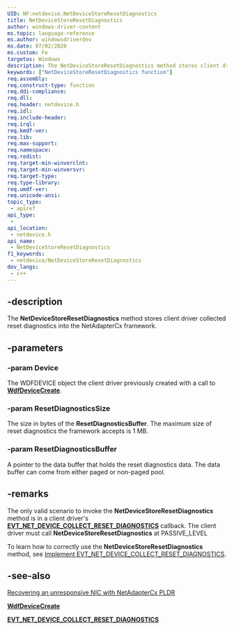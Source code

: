 ```yaml
---
UID: NF:netdevice.NetDeviceStoreResetDiagnostics
title: NetDeviceStoreResetDiagnostics
author: windows-driver-content
ms.topic: language-reference
ms.author: windowsdriverdev
ms.date: 07/02/2020
ms.custom: Fe
targetos: Windows
description: The NetDeviceStoreResetDiagnostics method stores client driver collected reset diagnostics into the NetAdapterCx framework.
keywords: ["NetDeviceStoreResetDiagnostics function"]
req.assembly:
req.construct-type: function
req.ddi-compliance:
req.dll:
req.header: netdevice.h
req.idl:
req.include-header:
req.irql:
req.kmdf-ver:
req.lib:
req.max-support:
req.namespace:
req.redist:
req.target-min-winverclnt:
req.target-min-winversvr:
req.target-type:
req.type-library:
req.umdf-ver:
req.unicode-ansi:
topic_type:
 - apiref
api_type:
 -
api_location:
 - netdevice.h
api_name:
 - NetDeviceStoreResetDiagnostics
f1_keywords:
 - netdevice/NetDeviceStoreResetDiagnostics
dev_langs:
 - c++
---
```


## -description

The **NetDeviceStoreResetDiagnostics** method stores client driver collected reset diagnostics into the NetAdapterCx framework.

## -parameters

### -param Device

The WDFDEVICE object the client driver previously created with a call to [**WdfDeviceCreate**](../wdfdevice/nf-wdfdevice-wdfdevicecreate.md).

### -param ResetDiagnosticsSize

The size in bytes of the **ResetDiagnosticsBuffer**. The maximum size of reset diagnostics the framework accepts is 1 MB.

### -param ResetDiagnosticsBuffer

A pointer to the data buffer that holds the reset diagnostics data. The data buffer can come from either paged or non-paged pool.

## -remarks

The only valid scenario to invoke the **NetDeviceStoreResetDiagnostics** method is in a client driver's [**EVT_NET_DEVICE_COLLECT_RESET_DIAGNOSTICS**](../netdevice/nc-netdevice-evt_net_device_collect_reset_diagnostics.md) callback. The client driver must call **NetDeviceStoreResetDiagnostics** at PASSIVE_LEVEL

To learn how to correctly use the **NetDeviceStoreResetDiagnostics** method, see [Implement EVT_NET_DEVICE_COLLECT_RESET_DIAGNOSTICS](/windows-hardware/drivers/netcx/platform-level-device-reset/#implement-EVT_NET_DEVICE_COLLECT_RESET_DIAGNOSTICS).

## -see-also

[Recovering an unresponsive NIC with NetAdapterCx PLDR](/windows-hardware/drivers/netcx/platform-level-device-reset/)

[**WdfDeviceCreate**](../wdfdevice/nf-wdfdevice-wdfdevicecreate.md)

[**EVT_NET_DEVICE_COLLECT_RESET_DIAGNOSTICS**](../netdevice/nc-netdevice-evt_net_device_collect_reset_diagnostics.md)
